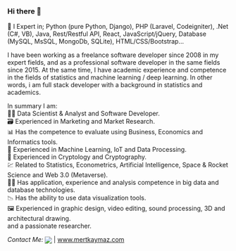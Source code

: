 <h3>Hi there 👋</h3>

🔭 I Expert in; Python (pure Python, Django), PHP (Laravel, Codeigniter), .Net (C#, VB), Java, Rest/Restful API, React, JavaScript/jQuery, Database (MySQL, MsSQL, MongoDb, SQLite), HTML/CSS/Bootstrap...

I have been working as a freelance software developer since 2008 in my expert fields, and as a professional software developer in the same fields since 2015. At the same time, I have academic experience and competence in the fields of statistics and machine learning / deep learning. In other words, i am full stack developer with a background in statistics and academics.

In summary I am:<br>
👨‍🔬 Data Scientist & Analyst and Software Developer.<br>
🗃️ Experienced in Marketing and Market Research.<br>
📊 Has the competence to evaluate using Business, Economics and Informatics tools.<br>
🤖 Experienced in Machine Learning, IoT and Data Processing.<br>
🔑 Experienced in Cryptology and Cryptography.<br>
💹 Related to Statistics, Econometrics, Artificial Intelligence, Space & Rocket Science and Web 3.0 (Metaverse).<br>
👨‍💻 Has application, experience and analysis competence in big data and database technologies.<br>
📉 Has the ability to use data visualization tools.<br>
🖼️ Experienced in graphic design, video editing, sound processing, 3D and architectural drawing.<br>
and a passionate researcher.<br>

<div style="width:100%;"><i>Contact Me:   </i><a href="https://linkedin.com/in/mrttgykymz" target="blank"><img align="center" src="https://img.shields.io/badge/Linkedin-000000?style=for-the-badge&logo=Linkedin&logoColor=white"/></a> | <a href="https://www.mertkaymaz.com" target="blank">www.mertkaymaz.com</a></div>
